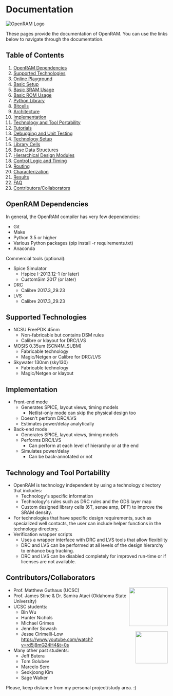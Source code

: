 # Documentation
![OpenRAM Logo](../../images/OpenRAM_logo_yellow_transparent.svg)

These pages provide the documentation of OpenRAM. You can use the links below to
navigate through the documentation.



## Table of Contents
1. [OpenRAM Dependencies](#openram-dependencies)
1. [Supported Technologies](#supported-technologies)
1. [Online Playground](./OpenRAM.ipynb)
1. [Basic Setup](./basic_setup.md#go-back)
1. [Basic SRAM Usage](./basic_usage.md#go-back)
1. [Basic ROM Usage](./basic_rom_usage.md#go-back)
1. [Python Library](./python_library.md#go-back)
1. [Bitcells](./bitcells.md#go-back)
1. [Architecture](./architecture.md#go-back)
1. [Implementation](#implementation)
1. [Technology and Tool Portability](#technology-and-tool-portability)
1. [Tutorials](./tutorials.md#go-back)
1. [Debugging and Unit Testing](./debug.md#go-back)
1. [Technology Setup](./technology_setup.md#go-back)
1. [Library Cells](./library_cells.md#go-back)
1. [Base Data Structures](./base_data_structures.md#go-back)
1. [Hierarchical Design Modules](./design_modules.md#go-back)
1. [Control Logic and Timing](./control_logic.md#go-back)
1. [Routing](./routing.md#go-back)
1. [Characterization](./characterization.md#go-back)
1. [Results](./results.md#go-back)
1. [FAQ](./FAQ.md#go-back)
1. [Contributors/Collaborators](#contributorscollaborators)



## OpenRAM Dependencies
In general, the OpenRAM compiler has very few dependencies:
+ Git
+ Make
+ Python 3.5 or higher
+ Various Python packages (pip install -r requirements.txt)
+ Anaconda

Commercial tools (optional):
* Spice Simulator
    * Hspice  I-2013.12-1 (or later)
    * CustomSim 2017 (or later)
* DRC
    * Calibre 2017.3\_29.23
* LVS
    * Calibre 2017.3\_29.23



## Supported Technologies
* NCSU FreePDK 45nm
    * Non-fabricable but contains DSM rules
    * Calibre or klayout for DRC/LVS
* MOSIS 0.35um (SCN4M\_SUBM)
    * Fabricable technology
    * Magic/Netgen or Calibre for DRC/LVS
* Skywater 130nm (sky130)
    * Fabricable technology
    * Magic/Netgen or klayout



## Implementation
* Front-end mode
    * Generates SPICE, layout views, timing models
        * Netlist-only mode can skip the physical design too
    * Doesn't perform DRC/LVS
    * Estimates power/delay analytically
* Back-end mode
    * Generates SPICE, layout views, timing models
    * Performs DRC/LVS
        * Can perform at each level of hierarchy or at the end
    * Simulates power/delay
        * Can be back-annotated or not



## Technology and Tool Portability
* OpenRAM is technology independent by using a technology directory that
  includes:
    * Technology's specific information
    * Technology's rules such as DRC rules and the GDS layer map
    * Custom designed library cells (6T, sense amp, DFF) to improve the SRAM
      density.
* For technologies that have specific design requirements, such as specialized
  well contacts, the user can include helper functions in the technology
  directory.
* Verification wrapper scripts
    * Uses a wrapper interface with DRC and LVS tools that allow flexibility
    * DRC and LVS can be performed at all levels of the design hierarchy to
      enhance bug tracking.
    * DRC and LVS can be disabled completely for improved run-time or if
      licenses are not available.



## Contributors/Collaborators
<img align="right" height="120" src="../assets/images/logos/okstate.png">

* Prof. Matthew Guthaus (UCSC)
* Prof. James Stine & Dr. Samira Ataei (Oklahoma State University)
* UCSC students:
    * Bin Wu
    * Hunter Nichols
    * Michael Grimes
    * Jennifer Sowash
    * Jesse Cirimelli-Low
    <img align="right" height="100" src="../assets/images/logos/vlsida.png">https://www.youtube.com/watch?v=rd5j8mG24H4&t=0s
* Many other past students:
    * Jeff Butera
    * Tom Golubev
    * Marcelo Sero
    * Seokjoong Kim
    * Sage Walker







Please, keep distance from my personal project/study area. :)
